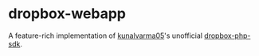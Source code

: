 # dropbox-webapp
A feature-rich implementation of [kunalvarma05](https://github.com/kunalvarma05)'s unofficial [dropbox-php-sdk](https://github.com/kunalvarma05/dropbox-php-sdk).


